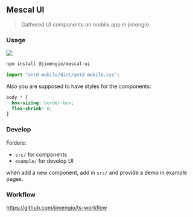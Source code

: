 ## Mescal UI

> Gathered UI components on mobile app in jimengio.

### Usage

![](https://img.shields.io/npm/v/@jimengio/mescal-ui.svg?style=flat-square)

```bash
npm install @jimengio/mescal-ui
```

```ts
import "antd-mobile/dist/antd-mobile.css";
```

Also you are supposed to have styles for the components:

```css
body * {
  box-sizing: border-box;
  flex-shrink: 0;
}
```

### Develop

Folders:

- `src/` for components
- `example/` for develop UI

when add a new component, add in `src/` and provide a demo in example pages.

### Workflow

https://github.com/jimengio/ts-workflow
